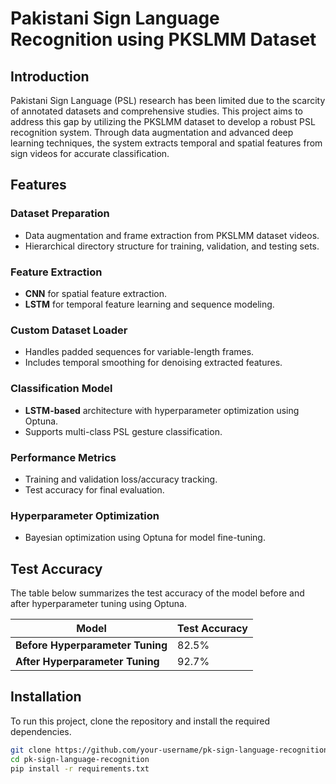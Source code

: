 # Pakistani Sign Language Recognition using PKSLMM Dataset

## Introduction
Pakistani Sign Language (PSL) research has been limited due to the scarcity of annotated datasets and comprehensive studies. This project aims to address this gap by utilizing the PKSLMM dataset to develop a robust PSL recognition system. Through data augmentation and advanced deep learning techniques, the system extracts temporal and spatial features from sign videos for accurate classification.

## Features

### Dataset Preparation
- Data augmentation and frame extraction from PKSLMM dataset videos.
- Hierarchical directory structure for training, validation, and testing sets.

### Feature Extraction
- **CNN** for spatial feature extraction.
- **LSTM** for temporal feature learning and sequence modeling.

### Custom Dataset Loader
- Handles padded sequences for variable-length frames.
- Includes temporal smoothing for denoising extracted features.

### Classification Model
- **LSTM-based** architecture with hyperparameter optimization using Optuna.
- Supports multi-class PSL gesture classification.

### Performance Metrics
- Training and validation loss/accuracy tracking.
- Test accuracy for final evaluation.

### Hyperparameter Optimization
- Bayesian optimization using Optuna for model fine-tuning.

## Test Accuracy

The table below summarizes the test accuracy of the model before and after hyperparameter tuning using Optuna.

| **Model**                             | **Test Accuracy** |
|---------------------------------------|-------------------|
| **Before Hyperparameter Tuning**      | 82.5%             |
| **After Hyperparameter Tuning**       | 92.7%             |

## Installation

To run this project, clone the repository and install the required dependencies.

```bash
git clone https://github.com/your-username/pk-sign-language-recognition.git
cd pk-sign-language-recognition
pip install -r requirements.txt
